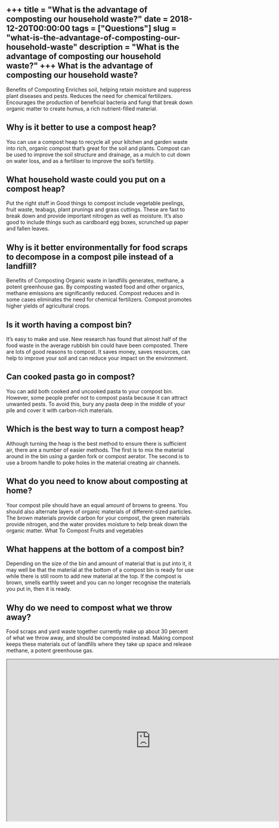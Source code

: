 +++
title = "What is the advantage of composting our household waste?"
date = 2018-12-20T00:00:00
tags = ["Questions"]
slug = "what-is-the-advantage-of-composting-our-household-waste"
description = "What is the advantage of composting our household waste?"
+++
What is the advantage of composting our household waste?
--------------------------------------------------------

Benefits of Composting Enriches soil, helping retain moisture and suppress plant diseases and pests. Reduces the need for chemical fertilizers. Encourages the production of beneficial bacteria and fungi that break down organic matter to create humus, a rich nutrient-filled material.

Why is it better to use a compost heap?
---------------------------------------

You can use a compost heap to recycle all your kitchen and garden waste into rich, organic compost that’s great for the soil and plants. Compost can be used to improve the soil structure and drainage, as a mulch to cut down on water loss, and as a fertiliser to improve the soil’s fertility.

What household waste could you put on a compost heap?
-----------------------------------------------------

Put the right stuff in Good things to compost include vegetable peelings, fruit waste, teabags, plant prunings and grass cuttings. These are fast to break down and provide important nitrogen as well as moisture. It’s also good to include things such as cardboard egg boxes, scrunched up paper and fallen leaves.

Why is it better environmentally for food scraps to decompose in a compost pile instead of a landfill?
------------------------------------------------------------------------------------------------------

Benefits of Composting Organic waste in landfills generates, methane, a potent greenhouse gas. By composting wasted food and other organics, methane emissions are significantly reduced. Compost reduces and in some cases eliminates the need for chemical fertilizers. Compost promotes higher yields of agricultural crops.

Is it worth having a compost bin?
---------------------------------

It’s easy to make and use. New research has found that almost half of the food waste in the average rubbish bin could have been composted. There are lots of good reasons to compost. It saves money, saves resources, can help to improve your soil and can reduce your impact on the environment.

Can cooked pasta go in compost?
-------------------------------

You can add both cooked and uncooked pasta to your compost bin. However, some people prefer not to compost pasta because it can attract unwanted pests. To avoid this, bury any pasta deep in the middle of your pile and cover it with carbon-rich materials.

Which is the best way to turn a compost heap?
---------------------------------------------

Although turning the heap is the best method to ensure there is sufficient air, there are a number of easier methods. The first is to mix the material around in the bin using a garden fork or compost aerator. The second is to use a broom handle to poke holes in the material creating air channels.

What do you need to know about composting at home?
--------------------------------------------------

Your compost pile should have an equal amount of browns to greens. You should also alternate layers of organic materials of different-sized particles. The brown materials provide carbon for your compost, the green materials provide nitrogen, and the water provides moisture to help break down the organic matter. What To Compost Fruits and vegetables

What happens at the bottom of a compost bin?
--------------------------------------------

Depending on the size of the bin and amount of material that is put into it, it may well be that the material at the bottom of a compost bin is ready for use while there is still room to add new material at the top. If the compost is brown, smells earthly sweet and you can no longer recognise the materials you put in, then it is ready.

Why do we need to compost what we throw away?
---------------------------------------------

Food scraps and yard waste together currently make up about 30 percent of what we throw away, and should be composted instead. Making compost keeps these materials out of landfills where they take up space and release methane, a potent greenhouse gas.

<iframe allow="accelerometer; autoplay; clipboard-write; encrypted-media; gyroscope; picture-in-picture" allowfullscreen="" class="__youtube_prefs__  epyt-is-override  no-lazyload" data-no-lazy="1" data-origheight="433" data-origwidth="770" data-skipgform_ajax_framebjll="" height="433" id="_ytid_61960" loading="lazy" src="https://www.youtube.com/embed/lGynzcwXZk4?enablejsapi=1&autoplay=0&cc_load_policy=0&cc_lang_pref=&iv_load_policy=1&loop=0&modestbranding=0&rel=1&fs=1&playsinline=0&autohide=2&theme=dark&color=red&controls=1&" title="YouTube player" width="770"></iframe>